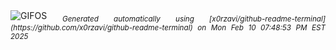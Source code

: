 <div align="justify">
<picture>
    <source media="(prefers-color-scheme: dark)" srcset="https://i.ibb.co/G49VL5qn/output-gif.gif">
    <source media="(prefers-color-scheme: light)" srcset="https://i.ibb.co/G49VL5qn/output-gif.gif">
    <img alt="GIFOS" src="https://i.ibb.co/G49VL5qn/output-gif.gif">
</picture>
<sub><i>Generated automatically using [x0rzavi/github-readme-terminal](https://github.com/x0rzavi/github-readme-terminal) on Mon Feb 10 07:48:53 PM EST 2025</i></sub>
</div>

<!--  -->